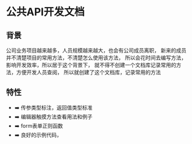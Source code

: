 # 公共API开发文档

## 背景

公司业务项目越来越多，人员规模越来越大，也会有公司成员离职，
新来的成员并不清楚项目的常用方法，不清楚怎么使用该方法，
所以会花时间去编写方法，影响开发效率，所以居于这个背景下，
就不得不创建一个文档库记录常用的方法，方便开发人员查阅，
所以就创建了这个文档库，记录常用的方法

## 特性

* :arrow_right: 传参类型标注，返回值类型标准
* :arrow_right: 编辑器触摸方法查看用法和例子
* :arrow_right: form表单正则函数
* :arrow_right: 良好的示例代码，


